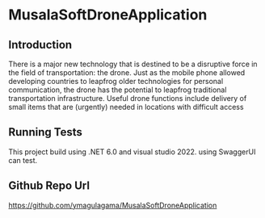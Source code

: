 # MusalaSoftDroneApplication
##  Introduction

There is a major new technology that is destined to be a disruptive force in the field of transportation: the
drone. Just as the mobile phone allowed developing countries to leapfrog older technologies for personal
communication, the drone has the potential to leapfrog traditional transportation infrastructure.
Useful drone functions include delivery of small items that are (urgently) needed in locations with difficult
access


## Running Tests

This project build using .NET 6.0 and visual studio 2022. using SwaggerUI can test.

## Github Repo Url

https://github.com/ymagulagama/MusalaSoftDroneApplication
